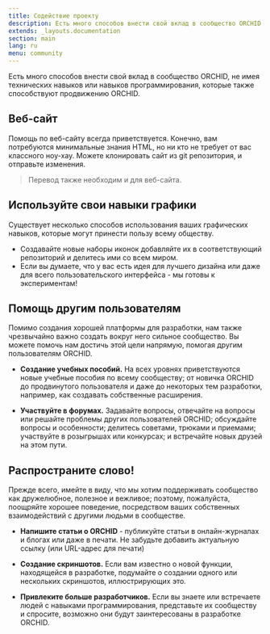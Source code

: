 ```yaml
---
title: Содействие проекту
description: Есть много способов внести свой вклад в сообщество ORCHID
extends: _layouts.documentation
section: main
lang: ru
menu: community
---
```


Есть много способов внести свой вклад в сообщество ORCHID, 
не имея технических навыков или навыков программирования, которые также способствуют продвижению ORCHID.


## Веб-сайт

Помощь по веб-сайту всегда приветствуется. 
Конечно, вам потребуются минимальные знания HTML, но ни кто не требует от вас классного ноу-хау.
Можете клонировать сайт из git репозитория, и отправьте изменения.

>  Перевод также необходим и для веб-сайта.

## Используйте свои навыки графики

Существует несколько способов использования ваших графических навыков, которые могут принести пользу всему обществу.

- Создавайте новые наборы иконок добавляйте их в соответствующий репозиторий и делитесь ими со всем миром.
- Если вы думаете, что у вас есть идея для лучшего дизайна или даже для всего пользовательского интерфейса - мы готовы к экспериментам!


## Помощь другим пользователям

Помимо создания хорошей платформы для разработки, нам также чрезвычайно важно создать вокруг него сильное сообщество.
 Вы можете помочь нам достичь этой цели напрямую, помогая другим пользователям ORCHID.
 
- **Создание учебных пособий.** На всех уровнях приветствуются новые учебные пособия по всему сообществу;
  от новичка ORCHID до продвинутого пользователя и даже до некоторых тем разработки, 
  например, как создавать собственные расширения.
  
- **Участвуйте в форумах.** Задавайте вопросы, отвечайте на вопросы или решайте проблемы других пользователей ORCHID;
 обсуждайте вопросы и особенности; делитесь советами, трюками и приемами;
  участвуйте в розыгрышах или конкурсах; и встречайте новых друзей на этом пути. 
  
  
## Распространите слово!  
  
Прежде всего, имейте в виду, что мы хотим поддерживать сообщество как дружелюбное, полезное и вежливое;
 поэтому, пожалуйста, поощряйте хорошее поведение, посредством ваших собственных взаимодействий с другими людьми в сообществе.
  
- **Напишите статьи о ORCHID** -  публикуйте статьи в онлайн-журналах и блогах или даже в печати.
 Не забудьте добавить актуальную ссылку (или URL-адрес для печати)
  
- **Создание скриншотов.** Если вам известно о новой функции, находящейся в разработке, подумайте о создании одного или нескольких скриншотов, иллюстрирующих это.

- **Привлеките больше разработчиков.** Если вы знаете или встречаете людей с навыками программирования, представьте их сообществу и спросите, возможно они будут заинтересованы в разработке ORCHID.

